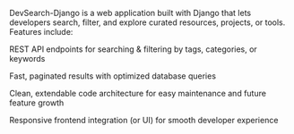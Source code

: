 DevSearch-Django is a web application built with Django that lets developers search, filter, and explore curated resources, projects, or tools. Features include:

REST API endpoints for searching & filtering by tags, categories, or keywords

Fast, paginated results with optimized database queries

Clean, extendable code architecture for easy maintenance and future feature growth

Responsive frontend integration (or UI) for smooth developer experience
